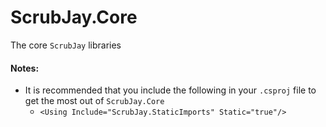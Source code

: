 # ScrubJay.Core
The core `ScrubJay` libraries


#### Notes:
- It is recommended that you include the following in your `.csproj` file to get the most out of `ScrubJay.Core`
  - `<Using Include="ScrubJay.StaticImports" Static="true"/>`